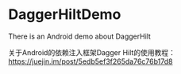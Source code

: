 # DaggerHiltDemo
There is an Android demo about DaggerHilt

关于Android的依赖注入框架Dagger Hilt的使用教程：  https://juejin.im/post/5edb5ef3f265da76c76b17d8
